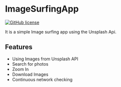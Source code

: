 # ImageSurfingApp
[![GitHub license](https://img.shields.io/badge/License-MIT-blue.svg)](LICENSE)

It is a simple Image surfing app using the Unsplash Api.

## Features
* Using Images from Unsplash API
* Search for photos
* Zoom In
* Download Images
* Continuous network checking
